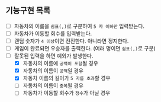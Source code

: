 ## 기능구현 목록
- [ ] 자동차의 이름을 `쉼표(,)`로 구분하여 `5 자 이하만` 입력받는다.
- [ ] 자동차가 이동할 회수를 입력받는다.
- [ ] 랜덤 숫자가 `4 이상`이면 전진한다. 아니라면 정지한다.
- [ ] 게임이 완료되면 우승자를 출력한다. (여러 명이면 `쉼표(,)`로 구분)
- [ ] 잘못된 입력을 하면 예외가 발생한다.
  - [x] 자동차의 이름에 `공백이 포함`될 경우
  - [x] 자동차의 이름이 `공백`일 경우
  - [x] 자동차 이름의 길이가 `5 자를 초과`할 경우
  - [ ] 자동차의 이름이 `중복`될 경우
  - [ ] 자동차가 이동할 회수가 `정수`가 아닐 경우